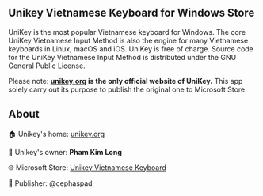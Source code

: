 ## Unikey Vietnamese Keyboard for Windows Store

UniKey is the most popular Vietnamese keyboard for Windows. The core UniKey Vietnamese Input Method is also the engine for many Vietnamese keyboards in Linux, macOS and iOS. UniKey is free of charge. Source code for the UniKey Vietnamese Input Method is distributed under the GNU General Public License.

Please note: **[unikey.org](https://unikey.org) is the only official website of UniKey.** This app solely carry out its purpose to publish the original one to Microsoft Store.

## About
:house: Unikey's home: [unikey.org](https://unikey.org/)

:bust_in_silhouette: Unikey's owner: **Pham Kim Long**

:globe_with_meridians: Microsoft Store:  [Unikey Vietnamese Keyboard](https://www.microsoft.com/store/apps/9N4SDQCH559B)

:construction_worker: Publisher: @cephaspad